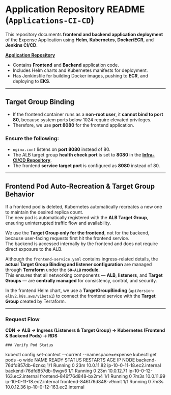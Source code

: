 # Application Repository README (`Applications-CI-CD`)

This repository documents **frontend and backend application deployment** of the Expense Application using **Helm**, **Kubernetes**, **Docker/ECR**, and **Jenkins CI/CD**.

**[Application Repository](https://github.com/K-Basavaraj/Applications-CI-CD)**  
- Contains **Frontend** and **Backend** application code.  
- Includes Helm charts and Kubernetes manifests for deployment.  
- Has Jenkinsfile for building Docker images, pushing to **ECR**, and deploying to **EKS**.  

---

## Target Group Binding
- If the frontend container runs as a **non-root user**, it **cannot bind to port 80**, because system ports below 1024 require elevated privileges.  
- Therefore, we use **port 8080** for the frontend application.

### Ensure the following:
- `nginx.conf` listens on **port 8080** instead of 80.  
- The ALB target group **health check port** is set to **8080** in the **[Infra-CI/CD Repository](https://github.com/K-Basavaraj/Dev-CI-CD-Project)**.  
- The frontend **service target port** is configured as **8080** instead of 80.  

---

## Frontend Pod Auto-Recreation & Target Group Behavior

If a frontend pod is deleted, Kubernetes automatically recreates a new one to maintain the desired replica count.  
The new pod is automatically registered with the **ALB Target Group**, ensuring uninterrupted traffic flow and availability.

We use the **Target Group only for the frontend**, not for the backend, because user-facing requests first hit the frontend service.  
The backend is accessed internally by the frontend and does not require direct exposure to the ALB.

Although the `frontend-service.yaml` contains ingress-related details, the **actual Target Group Binding and listener configuration** are managed through **Terraform** under the **`60-ALB` module**.  
This ensures that all networking components — **ALB**, **listeners**, and **Target Groups** — are **centrally managed** for consistency, control, and security.

In the frontend Helm chart, we use a **TargetGroupBinding** (`apiVersion: elbv2.k8s.aws/v1beta1`) to connect the frontend service with the **Target Group** created by Terraform.

---

### Request Flow

**CDN → ALB → Ingress (Listeners & Target Group) → Kubernetes (Frontend & Backend Pods) → RDS**

```
### Verify Pod Status

```
kubectl config set-context --current --namespace=expense
kubectl get pods -o wide
NAME                        READY   STATUS    RESTARTS   AGE    IP           NODE
backend-76dfd857db-6znxq    1/1     Running   0          23m    10.0.11.82   ip-10-0-11-18.ec2.internal
backend-76dfd857db-9wgv6    1/1     Running   0          23m    10.0.12.71   ip-10-0-12-163.ec2.internal
frontend-846f76d848-bx2m4   1/1     Running   0          7m3s   10.0.11.99   ip-10-0-11-18.ec2.internal
frontend-846f76d848-v9nmt   1/1     Running   0          7m3s   10.0.12.36   ip-10-0-12-163.ec2.internal
```
